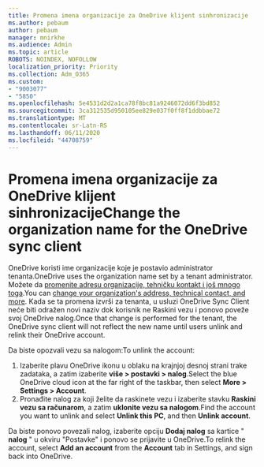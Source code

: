 ```yaml
---
title: Promena imena organizacije za OneDrive klijent sinhronizacije
ms.author: pebaum
author: pebaum
manager: mnirkhe
ms.audience: Admin
ms.topic: article
ROBOTS: NOINDEX, NOFOLLOW
localization_priority: Priority
ms.collection: Adm_O365
ms.custom:
- "9003077"
- "5850"
ms.openlocfilehash: 5e4531d2d2a1ca78f8bc81a9246072dd6f3bd852
ms.sourcegitcommit: 3ca312535d950105ee829e037f0ff8f1ddbbae72
ms.translationtype: MT
ms.contentlocale: sr-Latn-RS
ms.lasthandoff: 06/11/2020
ms.locfileid: "44708759"
---
```

# <a name="change-the-organization-name-for-the-onedrive-sync-client"></a><span data-ttu-id="0e447-102">Promena imena organizacije za OneDrive klijent sinhronizacije</span><span class="sxs-lookup"><span data-stu-id="0e447-102">Change the organization name for the OneDrive sync client</span></span>

<span data-ttu-id="0e447-103">OneDrive koristi ime organizacije koje je postavio administrator tenanta.</span><span class="sxs-lookup"><span data-stu-id="0e447-103">OneDrive uses the organization name set by a tenant administrator.</span></span>  <span data-ttu-id="0e447-104">Možete da [promenite adresu organizacije, tehničku kontakt i još mnogo toga](https://docs.microsoft.com/microsoft-365/admin/manage/change-address-contact-and-more).</span><span class="sxs-lookup"><span data-stu-id="0e447-104">You can [change your organization's address, technical contact, and more](https://docs.microsoft.com/microsoft-365/admin/manage/change-address-contact-and-more).</span></span> <span data-ttu-id="0e447-105">Kada se ta promena izvrši za tenanta, u usluzi OneDrive Sync Client neće biti odražen novi naziv dok korisnik ne Raskini vezu i ponovo poveže svoj OneDrive nalog.</span><span class="sxs-lookup"><span data-stu-id="0e447-105">Once that change is performed for the tenant, the OneDrive sync client will not reflect the new name until users unlink and relink their OneDrive account.</span></span>

<span data-ttu-id="0e447-106">Da biste opozvali vezu sa nalogom:</span><span class="sxs-lookup"><span data-stu-id="0e447-106">To unlink the account:</span></span>

1. <span data-ttu-id="0e447-107">Izaberite plavu OneDrive ikonu u oblaku na krajnjoj desnoj strani trake zadataka, a zatim izaberite **više > postavki > nalog**.</span><span class="sxs-lookup"><span data-stu-id="0e447-107">Select the blue OneDrive cloud icon at the far right of the taskbar, then select  **More > Settings > Account**.</span></span>
2. <span data-ttu-id="0e447-108">Pronađite nalog za koji želite da raskinete vezu i izaberite stavku **Raskini vezu sa računarom**, a zatim **uklonite vezu sa nalogom**.</span><span class="sxs-lookup"><span data-stu-id="0e447-108">Find the account you want to unlink and select  **Unlink this PC**, and then  **Unlink account**.</span></span>

<span data-ttu-id="0e447-109">Da biste ponovo povezali nalog, izaberite opciju **Dodaj nalog** sa kartice " **nalog** " u okviru "Postavke" i ponovo se prijavite u OneDrive.</span><span class="sxs-lookup"><span data-stu-id="0e447-109">To relink the account, select  **Add an account** from the  **Account** tab in Settings, and sign back into OneDrive.</span></span>